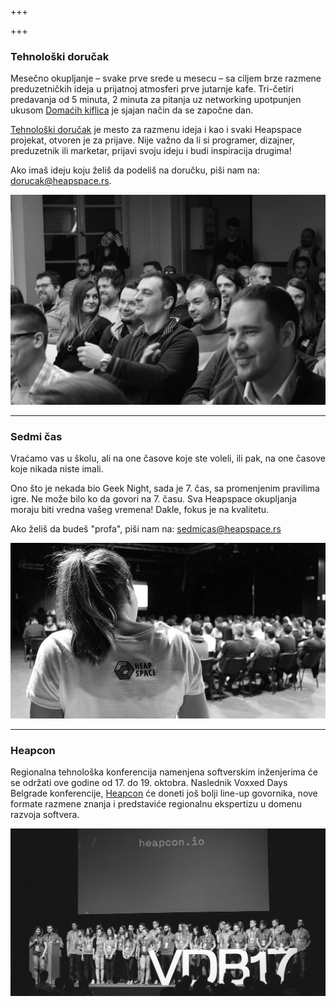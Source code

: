 +++

+++
### Tehnološki doručak

Mesečno okupljanje – svake prve srede u mesecu – sa ciljem brze razmene preduzetničkih ideja u prijatnoj atmosferi prve jutarnje kafe. Tri-četiri predavanja od 5 minuta, 2 minuta za pitanja uz networking upotpunjen ukusom [Domaćih kiflica](http://domacekiflice.rs/) je sjajan način da se započne dan.

[Tehnološki doručak](https://tehnoloskidorucak.io/ "Tehnološki doručak") je mesto za razmenu ideja i kao i svaki Heapspace projekat, otvoren je za prijave. Nije važno da li si programer, dizajner, preduzetnik ili marketar, prijavi svoju ideju i budi inspiracija drugima!

Ako imaš ideju koju želiš da podeliš na doručku, piši nam na: [dorucak@heapspace.rs](mailto:dorucak@heapspace.rs).

![](td.jpg)

***

### Sedmi čas

Vraćamo vas u školu, ali na one časove koje ste voleli, ili pak, na one časove koje nikada niste imali.

Ono što je nekada bio Geek Night, sada je 7. čas, sa promenjenim pravilima igre. Ne može bilo ko da govori na 7. času. Sva Heapspace okupljanja moraju biti vredna vašeg vremena! Dakle, fokus je na kvalitetu.

Ako želiš da budeš "profa", piši nam na: [sedmicas@heapspace.rs](mailto:sedmicas@heapspace.rs)

![](scas.jpg)

***

### Heapcon

Regionalna tehnološka konferencija namenjena softverskim inženjerima će se održati ove godine od 17. do 19. oktobra. Naslednik Voxxed Days Belgrade konferencije, [Heapcon](http://heapcon.io/) će doneti još bolji line-up govornika, nove formate razmene znanja i predstaviće regionalnu ekspertizu u domenu razvoja softvera.

![](hc.jpg)